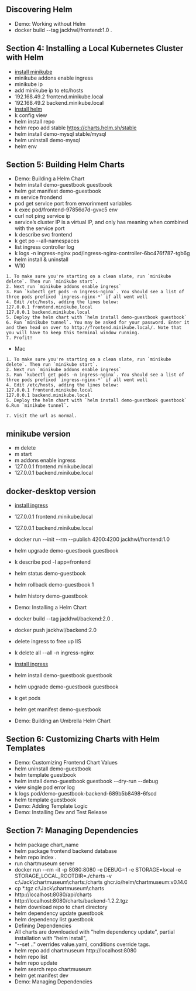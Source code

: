 ## Discovering Helm
* Demo: Working without Helm
* docker build --tag jackhwl/frontend:1.0 .
## Section 4: Installing a Local Kubernetes Cluster with Helm
* [install minikube](https://minikube.sigs.k8s.io/docs/start/)
* minikube addons enable ingress
* minikube ip
* add minikube ip to etc/hosts
* 192.168.49.2 frontend.minikube.local
* 192.168.49.2 backend.minikube.local
* [install helm](https://github.com/helm/helm/releases)
* k config view
* helm install repo
* helm repo add stable https://charts.helm.sh/stable
* helm install demo-mysql stable/mysql
* helm uninstall demo-mysql
* helm env
## Section 5: Building Helm Charts
* Demo: Building a Helm Chart
* helm install demo-guestbook guestbook
* helm get manifest demo-guestbook
* m service frondend
* pod get service port from envorinment variables
* k exec pod/frontend-97856d7d-gvxc5 env
* curl not ping service ip
* service’s cluster IP is a virtual IP, and only has meaning when combined with the service port
* k describe svc frontend
* k get po --all-namespaces
* list ingress controller log 
* k logs -n ingress-nginx pod/ingress-nginx-controller-6bc476f787-tgb6g
* helm install & uninstall
* W10
```
1. To make sure you're starting on a clean slate, run `minikube delete`. Then run `minikube start`.
2. Next run `minikube addons enable ingress`
3. Run `kubectl get pods -n ingress-nginx`. You should see a list of three pods prefixed `ingress-nginx-*` if all went well
4. Edit /etc/hosts, adding the lines below:
127.0.0.1 frontend.minikube.local
127.0.0.1 backend.minikube.local
5. Deploy the helm chart with `helm install demo-guestbook guestbook`
6. Run `minikube tunnel`. You may be asked for your password. Enter it and then head on over to http://frontend.minikube.local/. Note that you will have to keep this terminal window running.
7. Profit!
```
* Mac
```
1. To make sure you're starting on a clean slate, run `minikube delete`. Then run `minikube start`.
2. Next run `minikube addons enable ingress`
3. Run `kubectl get pods -n ingress-nginx`. You should see a list of three pods prefixed `ingress-nginx-*` if all went well
4. Edit /etc/hosts, adding the lines below:
127.0.0.1 frontend.minikube.local
127.0.0.1 backend.minikube.local
5. Deploy the helm chart with `helm install demo-guestbook guestbook`
6.Run `minikube tunnel`.

7. Visit the url as normal.
```
## minikube version
* m delete
* m start
* m addons enable ingress
* 127.0.0.1 frontend.minikube.local
* 127.0.0.1 backend.minikube.local
## docker-desktop version
* [install ingress](https://kubernetes.github.io/ingress-nginx/deploy/)
* 127.0.0.1 frontend.minikube.local
* 127.0.0.1 backend.minikube.local
* docker run --init --rm --publish 4200:4200 jackhwl/frontend:1.0

* helm upgrade demo-guestbook guestbook
* k describe pod -l app=frontend
* helm status demo-guestbook
* helm rollback demo-guestbook 1
* helm history demo-guestbook
* Demo: Installing a Helm Chart

* docker build --tag jackhwl/backend:2.0 .
* docker push jackhwl/backend:2.0

* delete ingress to free up IIS
* k delete all --all -n ingress-nginx
* [install ingress](https://kubernetes.github.io/ingress-nginx/deploy/)

* helm install demo-guestbook guestbook
* helm upgrade demo-guestbook guestbook
* k get pods
* helm get manifest demo-guestbook 
* Demo: Building an Umbrella Helm Chart

## Section 6: Customizing Charts with Helm Templates
* Demo: Customizing Frontend Chart Values
* helm uninstall demo-guestbook
* helm template guestbook
* helm install demo-guestbook guestbook --dry-run --debug
* view single pod error log
* k logs pod/demo-guestbook-backend-689b5b8498-6fscd
* helm template guestbook
* Demo: Adding Template Logic
* Demo: Installing Dev and Test Release

## Section 7: Managing Dependencies
* helm package chart_name
* helm package frontend backend database
* helm repo index .
* run chartmuseum server
* docker run --rm -it   -p 8080:8080   -e DEBUG=1   -e STORAGE=local   -e STORAGE_LOCAL_ROOTDIR=./charts   -v c:\Jack\chartmuseum\charts:/charts   ghcr.io/helm/chartmuseum:v0.14.0
* cp *.tgz c:\Jack\chartmuseum\charts
* http://localhost:8080/api/charts
* http://localhost:8080/charts/backend-1.2.2.tgz
* helm download repo to chart directory
* helm dependency update guestbook
* helm dependency list guestbook
* Defining Dependencies
* All charts are downloaded with "helm dependency update", partial installation with "helm install",
* "--set .." overrides value.yaml, conditions override tags.
* helm repo add chartmuseum http://localhost:8080
* helm repo list
* helm repo update
* helm search repo chartmuseum
* helm get manifest dev
* Demo: Managing Dependencies